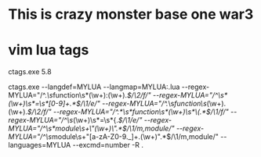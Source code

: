 # This is crazy monster base one war3

# vim lua tags
ctags.exe 5.8

ctags.exe --langdef=MYLUA --langmap=MYLUA:.lua --regex-MYLUA="/^.*\s*function\s*(\w+):(\w+).*$/\2/f/" --regex-MYLUA="/^\s*(\w+)\s*=\s*[0-9]+.*$/\1/e/" --regex-MYLUA="/^.*\s*function\s*(\w+)\.(\w+).*$/\2/f/" --regex-MYLUA="/^.*\s*function\s*(\w+)\s*\(.*$/\1/f/" --regex-MYLUA="/^\s*(\w+)\s*=\s*\{.*$/\1/e/" --regex-MYLUA="/^\s*module\s+\"(\w+)\".*$/\1/m,module/" --regex-MYLUA="/^\s*module\s+\"[a-zA-Z0-9._]+\.(\w+)\".*$/\1/m,module/" --languages=MYLUA --excmd=number -R .
